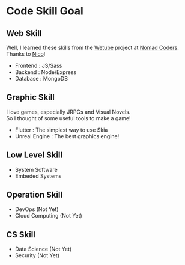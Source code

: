 # Code Skill Goal

## Web Skill

Well, I learned these skills from the [Wetube](https://github.com/hojunkim1/wetube) project at [Nomad Coders](https://nomadcoders.co/wetube). <br>
Thanks to [Nico](https://github.com/serranoarevalo)!

- Frontend : JS/Sass
- Backend : Node/Express
- Database : MongoDB

## Graphic Skill

I love games, especially JRPGs and Visual Novels. <br>
So I thought of some useful tools to make a game!

- Flutter : The simplest way to use Skia
- Unreal Engine : The best graphics engine!

## Low Level Skill

- System Software
- Embeded Systems

## Operation Skill

- DevOps (Not Yet)
- Cloud Computing (Not Yet)

## CS Skill

- Data Science (Not Yet)
- Security (Not Yet)
